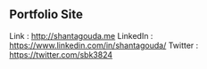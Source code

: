 ## Portfolio Site

Link : http://shantagouda.me
LinkedIn : https://www.linkedin.com/in/shantagouda/
Twitter : https://twitter.com/sbk3824
